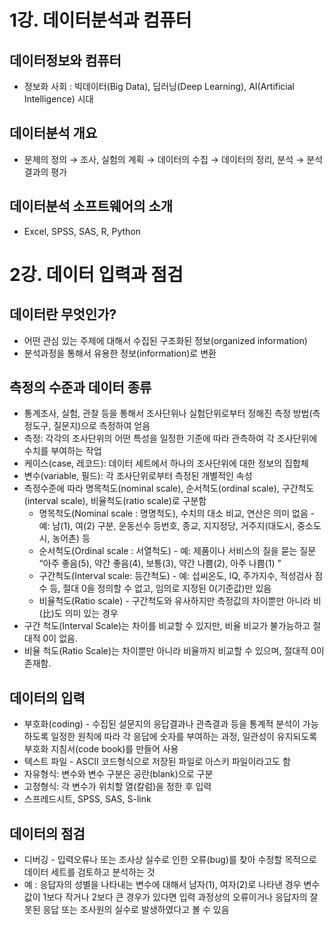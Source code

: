 # 1강. 데이터분석과 컴퓨터

## 데이터정보와 컴퓨터

- 정보화 사회 : 빅데이터(Big Data), 딥러닝(Deep Learning), AI(Artificial Intelligence) 시대

## 데이터분석 개요

- 문제의 정의 → 조사, 실험의 계획 → 데이터의 수집 → 데이터의 정리, 분석 → 분석결과의 평가

## 데이터분석 소프트웨어의 소개

- Excel, SPSS, SAS, R, Python

# 2강. 데이터 입력과 점검

## 데이터란 무엇인가?

- 어떤 관심 있는 주제에 대해서 수집된 구조화된 정보(organized information)
- 분석과정을 통해서 유용한 정보(information)로 변환

## 측정의 수준과 데이터 종류

- 통계조사, 실험, 관찰 등을 통해서 조사단위나 실험단위로부터 정해진 측정 방법(측정도구, 질문지)으로 측정하여 얻음
- 측정: 각각의 조사단위의 어떤 특성을 일정한 기준에 따라 관측하여 각 조사단위에 수치를 부여하는 작업
- 케이스(case, 레코드): 데이터 세트에서 하나의 조사단위에 대한 정보의 집합체
- 변수(variable, 필드): 각 조사단위로부터 측정된 개별적인 속성
- 측정수준에 따라 명목척도(nominal scale), 순서척도(ordinal scale), 구간척도(interval scale), 비율척도(ratio scale)로 구분함
    - 명목척도(Nominal scale : 명명척도), 수치의 대소 비교, 연산은 의미 없음 - 예: 남(1), 여(2) 구분, 운동선수 등번호, 종교, 지지정당, 거주지(대도시, 중소도시, 농어촌) 등
    - 순서척도(Ordinal scale : 서열척도) - 예: 제품이나 서비스의 질을 묻는 질문 “아주 좋음(5), 약간 좋음(4), 보통(3), 약간 나쁨(2), 아주 나쁨(1) ”
    - 구간척도(Interval scale: 등간척도) - 예: 섭씨온도, IQ, 주가지수, 적성검사 점수 등, 절대 0을 정의할 수 없고, 임의로 지정된 0(기준값)만 있음
    - 비율척도(Ratio scale) - 구간척도와 유사하지만 측정값의 차이뿐만 아니라 비(比)도 의미 있는 경우
- 구간 척도(Interval Scale)는 차이를 비교할 수 있지만, 비율 비교가 불가능하고 절대적 0이 없음.
- 비율 척도(Ratio Scale)는 차이뿐만 아니라 비율까지 비교할 수 있으며, 절대적 0이 존재함.

## 데이터의 입력

- 부호화(coding) - 수집된 설문지의 응답결과나 관측결과 등을 통계적 분석이 가능하도록 일정한 원칙에 따라 각 응답에 숫자를 부여하는 과정, 일관성이 유지되도록 부호화 지침서(code book)를 만들어 사용
- 텍스트 파일 - ASCII 코드형식으로 저장된 파일로 아스키 파일이라고도 함
- 자유형식: 변수와 변수 구분은 공란(blank)으로 구분
- 고정형식: 각 변수가 위치할 열(칼럼)을 정한 후 입력
- 스프레드시트, SPSS, SAS, S-link

## 데이터의 점검

- 디버깅 - 입력오류나 또는 조사상 실수로 인한 오류(bug)를 찾아 수정할 목적으로 데이터 세트를 검토하고 분석하는 것
- 예 : 응답자의 성별을 나타내는 변수에 대해서 남자(1), 여자(2)로 나타낸 경우 변수 값이 1보다 작거나 2보다 큰 경우가 있다면 입력 과정상의 오류이거나 응답자의 잘못된 응답 또는 조사원의 실수로 발생하였다고 볼 수 있음